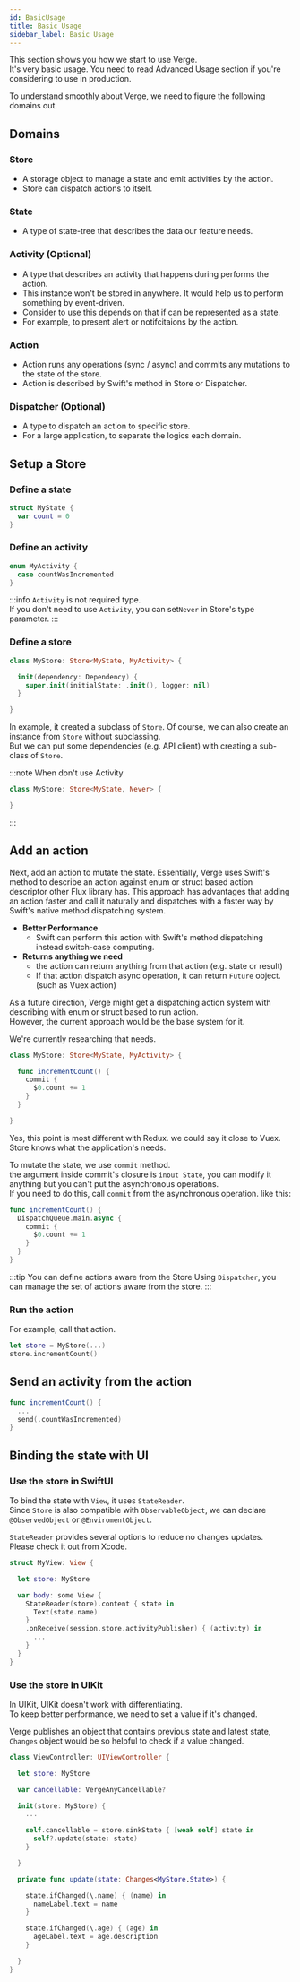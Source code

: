 ```yaml
---
id: BasicUsage
title: Basic Usage
sidebar_label: Basic Usage
---
```


This section shows you how we start to use Verge.  
It's very basic usage. You need to read Advanced Usage section if you're considering to use in production.

To understand smoothly about Verge, we need to figure the following domains out.

## Domains

### Store

- A storage object to manage a state and emit activities by the action.
- Store can dispatch actions to itself.

### State

- A type of state-tree that describes the data our feature needs.

### Activity (Optional)

- A type that describes an activity that happens during performs the action.
- This instance won't be stored in anywhere. It would help us to perform something by event-driven.
- Consider to use this depends on that if can be represented as a state.
- For example, to present alert or notifcitaions by the action.

### Action

- Action runs any operations (sync / async) and commits any mutations to the state of the store.
- Action is described by Swift's method in Store or Dispatcher.

### Dispatcher (Optional)

- A type to dispatch an action to specific store.
- For a large application, to separate the logics each domain.

## Setup a Store

### Define a state

```swift
struct MyState {
  var count = 0
}
```

### Define an activity

```swift
enum MyActivity {
  case countWasIncremented
}
```

:::info
`Activity` is not required type.  
If you don't need to use `Activity`, you can set`Never` in Store's type parameter.
:::

### Define a store

```swift
class MyStore: Store<MyState, MyActivity> {

  init(dependency: Dependency) {
    super.init(initialState: .init(), logger: nil)
  }

}
```

In example, it created a subclass of `Store`. Of course, we can also create an instance from `Store` without subclassing.  
But we can put some dependencies (e.g. API client) with creating a sub-class of `Store`.

:::note When don't use Activity

```swift {1}
class MyStore: Store<MyState, Never> {

}
```

:::

## Add an action

Next, add an action to mutate the state.
Essentially, Verge uses Swift's method to describe an action against enum or struct based action descriptor other Flux library has.
This approach has advantages that adding an action faster and call it naturally and dispatches with a faster way by Swift's native method dispatching system.

- **Better Performance**
  - Swift can perform this action with Swift's method dispatching instead switch-case computing.
- **Returns anything we need**
  - the action can return anything from that action (e.g. state or result)
  - If that action dispatch async operation, it can return `Future` object. (such as Vuex action)

As a future direction, Verge might get a dispatching action system with describing with enum or struct based to run action.  
However, the current approach would be the base system for it.

We're currently researching that needs.

```swift {3-7}
class MyStore: Store<MyState, MyActivity> {

  func incrementCount() {
    commit {
      $0.count += 1
    }
  }

}
```

Yes, this point is most different with Redux. we could say it close to Vuex.<br/>
Store knows what the application's needs.

To mutate the state, we use `commit` method.  
the argument inside commit's closure is `inout State`, you can modify it anything but you can't put the asynchronous operations.  
If you need to do this, call `commit` from the asynchronous operation. like this:

```swift
func incrementCount() {
  DispatchQueue.main.async {
    commit {
      $0.count += 1
    }
  }
}
```

:::tip You can define actions aware from the Store
Using `Dispatcher`, you can manage the set of actions aware from the store.
:::

### Run the action

For example, call that action.

```swift
let store = MyStore(...)
store.incrementCount()
```

## Send an activity from the action

```swift
func incrementCount() {
  ...
  send(.countWasIncremented)
}
```

## Binding the state with UI

### Use the store in SwiftUI

To bind the state with `View`, it uses `StateReader`.  
Since `Store` is also compatible with `ObservableObject`, we can declare `@ObservedObject` or `@EnviromentObject`.

`StateReader` provides several options to reduce no changes updates.  
Please check it out from Xcode.

```swift
struct MyView: View {

  let store: MyStore

  var body: some View {
    StateReader(store).content { state in
      Text(state.name)
    }
    .onReceive(session.store.activityPublisher) { (activity) in
      ...
    }
  }
}
```

### Use the store in UIKit

In UIKit, UIKit doesn't work with differentiating.  
To keep better performance, we need to set a value if it's changed.

Verge publishes an object that contains previous state and latest state, `Changes` object would be so helpful to check if a value changed.

```swift
class ViewController: UIViewController {

  let store: MyStore

  var cancellable: VergeAnyCancellable?

  init(store: MyStore) {
    ...

    self.cancellable = store.sinkState { [weak self] state in
      self?.update(state: state)
    }

  }

  private func update(state: Changes<MyStore.State>) {

    state.ifChanged(\.name) { (name) in
      nameLabel.text = name
    }

    state.ifChanged(\.age) { (age) in
      ageLabel.text = age.description
    }

  }
}
```
